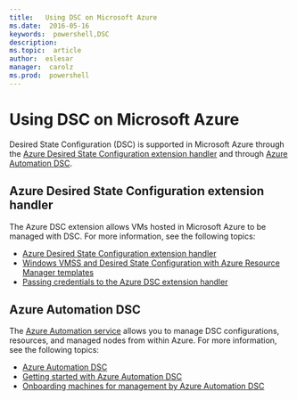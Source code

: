 ```yaml
---
title:   Using DSC on Microsoft Azure
ms.date:  2016-05-16
keywords:  powershell,DSC
description:  
ms.topic:  article
author:  eslesar
manager:  carolz
ms.prod:  powershell
---
```


# Using DSC on Microsoft Azure

Desired State Configuration (DSC) is supported in Microsoft Azure through the 
[Azure Desired State Configuration extension handler](https://docs.microsoft.com/azure/virtual-machines/virtual-machines-windows-extensions-dsc-overview) and through 
[Azure Automation DSC](https://docs.microsoft.com/azure/automation/automation-dsc-overview).

## Azure Desired State Configuration extension handler

The Azure DSC extension allows VMs hosted in Microsoft Azure to be managed with DSC. For more information, see the following topics:

- [Azure Desired State Configuration extension handler](https://docs.microsoft.com/azure/virtual-machines/virtual-machines-windows-extensions-dsc-overview)
- [Windows VMSS and Desired State Configuration with Azure Resource Manager templates](https://docs.microsoft.com/azure/virtual-machines/virtual-machines-windows-extensions-dsc-template)
- [Passing credentials to the Azure DSC extension handler](https://docs.microsoft.com/azure/virtual-machines/virtual-machines-windows-extensions-dsc-credentials)

## Azure Automation DSC

The [Azure Automation service](https://azure.microsoft.com/services/automation/) allows you to manage DSC configurations, resources, and managed nodes from within Azure. For 
more information, see the following topics:

- [Azure Automation DSC](https://docs.microsoft.com/azure/automation/automation-dsc-overview)
- [Getting started with Azure Automation DSC](https://docs.microsoft.com/azure/automation/automation-dsc-getting-started)
- [Onboarding machines for management by Azure Automation DSC](https://docs.microsoft.com/azure/automation/automation-dsc-onboarding)

